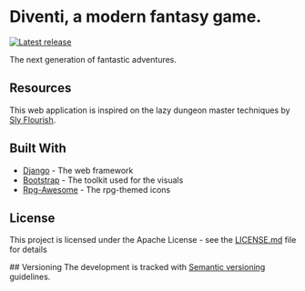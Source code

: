 # Diventi, a modern fantasy game.

[![Latest release](https://img.shields.io/github/release/flavoi/diventi/all.svg)](https://github.com/flavoi/diventi/releases/latest)

The next generation of fantastic adventures.

## Resources
This web application is inspired on the lazy dungeon master techniques by [Sly Flourish](http://slyflourish.com).

## Built With
* [Django](https://www.djangoproject.com/) - The web framework
* [Bootstrap](http://getbootstrap.com) - The toolkit used for the visuals
* [Rpg-Awesome](https://nagoshiashumari.github.io/Rpg-Awesome/) - The rpg-themed icons

## License
This project is licensed under the Apache License - see the [LICENSE.md](LICENSE.md) file for details

## Versioning
The development is tracked with [Semantic versioning](http://semver.org) guidelines.